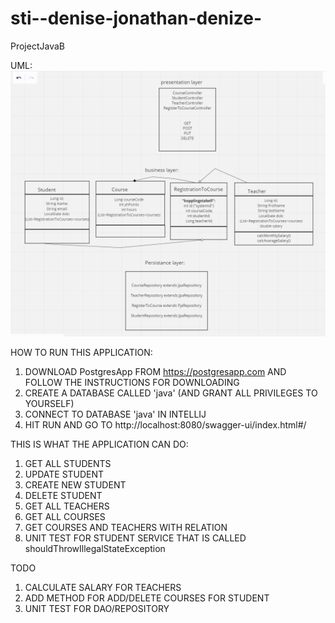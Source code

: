# sti--denise-jonathan-denize-
ProjectJavaB

UML:
![img_1.png](img_1.png)

HOW TO RUN THIS APPLICATION:
1. DOWNLOAD PostgresApp FROM https://postgresapp.com AND FOLLOW THE INSTRUCTIONS FOR DOWNLOADING
2. CREATE A DATABASE CALLED 'java' (AND GRANT ALL PRIVILEGES TO YOURSELF)
3. CONNECT TO DATABASE 'java' IN INTELLIJ
4. HIT RUN AND GO TO http://localhost:8080/swagger-ui/index.html#/


THIS IS WHAT THE APPLICATION CAN DO:
1. GET ALL STUDENTS
2. UPDATE STUDENT
3. CREATE NEW STUDENT
4. DELETE STUDENT
5. GET ALL TEACHERS
6. GET ALL COURSES
7. GET COURSES AND TEACHERS WITH RELATION
8. UNIT TEST FOR STUDENT SERVICE THAT IS CALLED shouldThrowIllegalStateException

TODO
1. CALCULATE SALARY FOR TEACHERS
2. ADD METHOD FOR ADD/DELETE COURSES FOR STUDENT  
3. UNIT TEST FOR DAO/REPOSITORY
